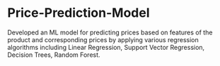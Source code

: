 # Price-Prediction-Model
Developed an ML model for predicting prices based on features of the product and corresponding prices by applying various regression algorithms including Linear Regression, Support Vector Regression, Decision Trees, Random Forest.
